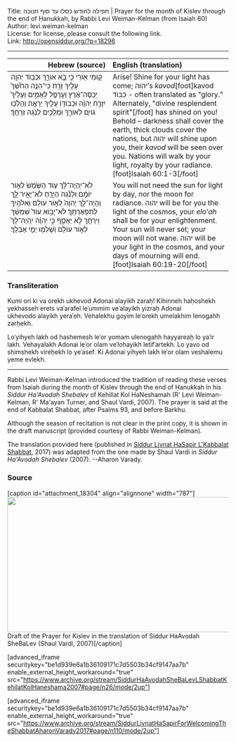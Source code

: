 <html>
<head></head>
<body>
Title: תפילה לחודש כסלו עד סוף חנוכה | Prayer for the month of Kislev through the end of Ḥanukkah, by Rabbi Levi Weiman-Kelman (from Isaiah 60)<br />
Author: levi.weiman-kelman<br />
License: for license, please consult the following link.<br />
Link: <a href="http://opensiddur.org/?p=18296">http://opensiddur.org/?p=18296</a>
<p />
<hr />

<table style="margin-left: auto;margin-right: auto;" class="draggable">
<thead><tr><th id="x" style="text-align: right;">Hebrew (source)</th><th style="text-align: left;">English (translation)</th></tr></thead>
<tbody>
<tr>
<td style="vertical-align:top;" width="46%">
<div class="liturgy"><span lang="he">
ק֥וּמִי א֖וֹרִי כִּ֣י בָ֣א אוֹרֵ֑ךְ 
וּכְב֥וֹד יְהוָ֖ה עָלַ֥יִךְ זָרָֽח׃
כִּֽי־הִנֵּ֤ה הַחֹ֙שֶׁךְ֙ יְכַסֶּה־אֶ֔רֶץ 
וַעֲרָפֶ֖ל לְאֻמִּ֑ים 
וְעָלַ֙יִךְ֙ יִזְרַ֣ח יְהוָ֔ה 
וּכְבוֹד֖וֹ עָלַ֥יִךְ יֵרָאֶֽה׃
וְהָלְכ֥וּ גוֹיִ֖ם לְאוֹרֵ֑ךְ 
וּמְלָכִ֖ים לְנֹ֥גַהּ זַרְחֵֽךְ׃
</span></div></td>

<td style="vertical-align:top;"><div class="english">
Arise! Shine for your light has come; 
   יהוה’s <em>kavod</em>[foot]kavod כבוד - often translated as "glory." Alternately, "divine resplendent spirit"[/foot] has shined on you!
Behold – darkness shall cover the earth, 
   thick clouds cover the nations,
   but יהוה will shine upon you, 
   their <em>kavod</em> will be seen over you.
Nations will walk by your light, 
   royalty by your radiance.[foot]Isaiah 60:1-3[/foot]
</div></td></tr>


<tr><td style="vertical-align:top;" width="46%">
<div class="liturgy"><span lang="he">
לֹא־יִֽהְיֶה־לָּ֨ךְ ע֤וֹד 
הַשֶּׁ֙מֶשׁ֙ לְא֣וֹר יוֹמָ֔ם 
וּלְנֹ֕גַהּ הַיָּרֵ֖חַ לֹא־יָאִ֣יר לָ֑ךְ 
וְהָיָה־לָ֤ךְ יְהוָה֙ לְא֣וֹר עוֹלָ֔ם 
וֵאלֹהַ֖יִךְ לְתִפְאַרְתֵּֽךְ׃
לֹא־יָב֥וֹא עוֹד֙ שִׁמְשֵׁ֔ךְ 
וִירֵחֵ֖ךְ לֹ֣א יֵאָסֵ֑ף 
כִּ֣י יְהוָ֗ה יִֽהְיֶה־לָּךְ֙ לְא֣וֹר עוֹלָ֔ם 
וְשָׁלְמ֖וּ יְמֵ֥י אֶבְלֵֽךְ׃
</span></div></td>

<td style="vertical-align:top;"><div class="english">
You will not need 
   the sun for light by day, 
   nor the moon for radiance. 
יהוה will be for you the light of the cosmos, 
  your <em>elo'ah</em> shall be for your enlightenment.
Your sun will never set; 
   your moon will not wane.
יהוה will be your light in the cosmos, 
   and your days of mourning will end.[foot]Isaiah 60:19-20[/foot]
   </div>
</td></tr></tbody></table>

<h3>Transliteration</h3>

Kumi ori ki va orekh 
ukhevod Adonai alayikh zaraḥ!
Kihinneh haḥoshekh yekhasseh erets 
vaˈarafel leˈummim 
veˈalayikh yizraḥ Adonai<br />
ukhevodo alayikh yeraˈeh.
Vehalekhu goyim leˈorekh 
umelakhim lenogahh zarḥekh.

Loˈyihyeh lakh od 
hashemesh leˈor yomam 
ulenogahh hayyareaḥ lo yaˈir lakh. 
Vehayalakh Adonai leˈor olam 
veˈlohayikh letifˈartekh.
Lo yavo od shimshekh 
vireḥekh lo yeˈasef.
Ki Adonai yihyeh lakh leˈor olam 
veshalemu yeme evlekh.

<hr />

Rabbi Levi Weiman-Kelman introduced the tradition of reading these verses from Isaiah during the month of Kislev through the end of Ḥanukkah in his <em>Siddur Ha'Avodah Shebalev</em> of Kehillat Kol HaNeshamah (R' Levi Weiman-Kelman, R' Ma'ayan Turner, and Shaul Vardi, 2007). The prayer is said  at the end of Kabbalat Shabbat, after Psalms 93, and before Barkhu.

Although the season of recitation is not clear in the print copy, it is shown in the draft manuscript (provided courtesy of Rabbi Weiman-Kelman).

The translation provided here (published in <a href="https://opensiddur.org/compilations/siddurim/siddur-livnat-hasapir-lkabbalat-shabbat-friday-night-siddur/">Siddur Livnat HaSapir L'Kabbalat Shabbat</a>, 2017) was adapted from the one made by Shaul Vardi in <em>Siddur Ha'Avodah Shebalev</em> (2007). --Aharon Varady.

<h3>Source</h3>

[caption id="attachment_18304" align="alignnone" width="787"]<a href="https://opensiddur.org/wp-content/uploads/2017/11/prayer-for-kislev-draft.jpg"><img src="https://opensiddur.org/wp-content/uploads/2017/11/prayer-for-kislev-draft.jpg" alt="" width="787" height="307" class="size-full wp-image-18304" /></a> Draft of the Prayer for Kislev in the translation of Siddur HaAvodah SheBaLev (Shaul Vardi, 2007)[/caption]

[advanced_iframe securitykey="be1d939e6a1b36109171c7d5503b34cf9147aa7b" enable_external_height_workaround="true" src="https://www.archive.org/stream/SiddurHaAvodahSheBaLevLShabbatKehilatKolHaneshama2007#page/n26/mode/2up"]

[advanced_iframe securitykey="be1d939e6a1b36109171c7d5503b34cf9147aa7b" enable_external_height_workaround="true" src="https://www.archive.org/stream/SiddurLivnatHaSapirForWelcomingTheShabbatAharonVarady2017#page/n110/mode/2up"]
</body>
</html>